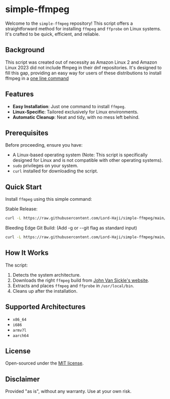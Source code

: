 # simple-ffmpeg

Welcome to the `simple-ffmpeg` repository! This script offers a straightforward method for installing `ffmpeg` and `ffprobe` on Linux systems. It's crafted to be quick, efficient, and reliable.

## Background

This script was created out of necessity as Amazon Linux 2 and Amazon Linux 2023 did not include ffmpeg in their dnf repositories. It's designed to fill this gap, providing an easy way for users of these distributions to install ffmpeg in a [one line command](#quick-start)

## Features

- **Easy Installation**: Just one command to install `ffmpeg`.
- **Linux-Specific**: Tailored exclusively for Linux environments.
- **Automatic Cleanup**: Neat and tidy, with no mess left behind.

## Prerequisites

Before proceeding, ensure you have:
- A Linux-based operating system (Note: This script is specifically designed for Linux and is not compatible with other operating systems).
- `sudo` privileges on your system.
- `curl` installed for downloading the script.

## Quick Start

Install `ffmpeg` using this simple command:

Stable Release:

```bash
curl -L https://raw.githubusercontent.com/Lord-Haji/simple-ffmpeg/main/simple_ffmpeg.sh | sudo bash
```

Bleeding Edge Git Build: (Add -g or --git flag as standard input)

```bash
curl -L https://raw.githubusercontent.com/Lord-Haji/simple-ffmpeg/main/simple_ffmpeg.sh | sudo bash -s -- -g
```

## How It Works

The script:
1. Detects the system architecture.
2. Downloads the right `ffmpeg` build from [John Van Sickle's website](https://johnvansickle.com/ffmpeg/).
3. Extracts and places `ffmpeg` and `ffprobe` in `/usr/local/bin`.
4. Cleans up after the installation.

## Supported Architectures

- `x86_64`
- `i686`
- `armv7l`
- `aarch64`


## License

Open-sourced under the [MIT license](https://opensource.org/licenses/MIT).

## Disclaimer

Provided "as is", without any warranty. Use at your own risk.

